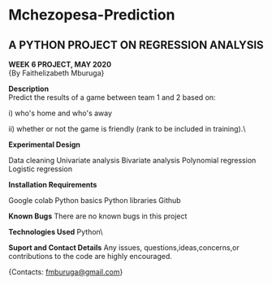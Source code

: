 # Mchezopesa-Prediction
## A PYTHON PROJECT ON REGRESSION ANALYSIS

**WEEK 6 PROJECT, MAY 2020**\
{By Faithelizabeth Mburuga}

**Description**\
Predict the results of a game between team 1 and 2 based on:

i) who's home and who's away

ii) whether or not the game is friendly (rank to be included in training).\

**Experimental Design**

Data cleaning
Univariate analysis
Bivariate analysis
Polynomial regression
Logistic regression

**Installation Requirements**

Google colab
Python basics
Python libraries
Github


**Known Bugs**
There are no known bugs in this project

**Technologies Used**
Python\

**Suport and Contact Details**
Any issues, questions,ideas,concerns,or contributions to the code are highly encouraged.

{Contacts: fmburuga@gmail.com}
